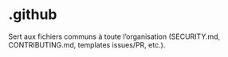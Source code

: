 # .github
Sert aux fichiers communs à toute l’organisation (SECURITY.md, CONTRIBUTING.md, templates issues/PR, etc.).
